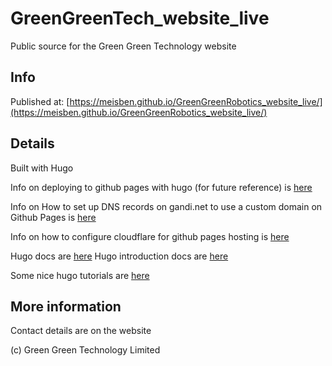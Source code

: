 # GreenGreenTech_website_live
 Public source for the Green Green Technology website

## Info

Published at:
[https://meisben.github.io/GreenGreenRobotics_website_live/](https://meisben.github.io/GreenGreenRobotics_website_live/)

## Details

Built with Hugo

Info on deploying to github pages with hugo (for future reference) is [here](https://gohugo.io/hosting-and-deployment/hosting-on-github/)

Info on How to set up DNS records on gandi.net to use a custom domain on Github Pages is [here](https://gist.github.com/matt-bailey/bbbc181d5234c618e4dfe0642ad80297)

Info on how to configure cloudflare for github pages hosting is [here](https://medium.com/@samdutton/github-pages-cloudflare-custom-domain-checklist-e86c786194a4)

Hugo docs are [here](https://gohugo.io/documentation/)
Hugo introduction docs are [here](https://gohugo.io/getting-started/)

Some nice hugo tutorials are [here](https://www.austinfriday.com/tutorial/)

## More information

Contact details are on the website

(c) Green Green Technology Limited